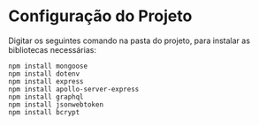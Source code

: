 # Configuração do Projeto
Digitar os seguintes comando na pasta do projeto, para instalar as bibliotecas necessárias:

```
npm install mongoose
npm install dotenv
npm install express
npm install apollo-server-express
npm install graphql
npm install jsonwebtoken
npm install bcrypt
```
